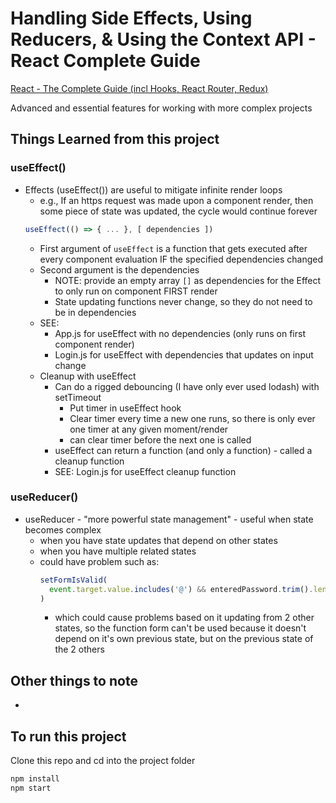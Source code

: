 # Handling Side Effects, Using Reducers, & Using the Context API - React Complete Guide

[React - The Complete Guide (incl Hooks, React Router, Redux)](https://www.udemy.com/course/react-the-complete-guide-incl-redux/)

Advanced and essential features for working with more complex projects

## Things Learned from this project

### useEffect()
- Effects (useEffect()) are useful to mitigate infinite render loops
  - e.g., If an https request was made upon a component render, then some piece of state was updated, the cycle would continue forever
  ```js
  useEffect(() => { ... }, [ dependencies ])
  ```
  - First argument of `useEffect` is a function that gets executed after every component evaluation IF the specified dependencies changed
  - Second argument is the dependencies
    - NOTE: provide an empty array `[]` as dependencies for the Effect to only run on component FIRST render
    - State updating functions never change, so they do not need to be in dependencies
  - SEE:
    - App.js for useEffect with no dependencies (only runs on first component render)
    - Login.js for useEffect with dependencies that updates on input change
  - Cleanup with useEffect
    - Can do a rigged debouncing (I have only ever used lodash) with setTimeout
      - Put timer in useEffect hook
      - Clear timer every time a new one runs, so there is only ever one timer at any given moment/render
      - can clear timer before the next one is called
    - useEffect can return a function (and only a function) - called a cleanup function
    - SEE: Login.js for useEffect cleanup function

### useReducer()
- useReducer - "more powerful state management" - useful when state becomes complex
  - when you have state updates that depend on other states
  - when you have multiple related states
  - could have problem such as:
    ```js
    setFormIsValid(
      event.target.value.includes('@') && enteredPassword.trim().length > 6
    )
    ```
    - which could cause problems based on it updating from 2 other states, so the function form can't be used because it doesn't depend on it's own previous state, but on the previous state of the 2 others


## Other things to note

- 

## To run this project
Clone this repo and cd into the project folder
```bash
npm install
npm start
```